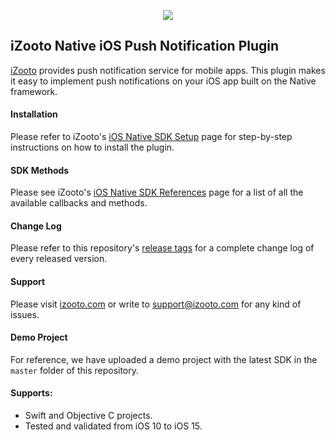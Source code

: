 <p align = "center">
	<img src="https://user-images.githubusercontent.com/60651012/129727793-bc8b8f01-b317-4f1c-bace-c6882b86bff7.png">
</p>

## iZooto Native iOS Push Notification Plugin

[iZooto](https://www.izooto.com) provides push notification service for mobile apps. This plugin makes it easy to implement push notifications on your iOS app built on the Native framework.

#### Installation

Please refer to iZooto's [iOS Native SDK Setup](https://help.izooto.com/docs/ios-sdk-setup) page for step-by-step instructions on how to install the plugin.

#### SDK Methods

Please see iZooto's [iOS Native SDK References](https://help.izooto.com/docs/sdk-reference-1) page for a list of all the available callbacks and methods.

#### Change Log

Please refer to this repository's [release tags](https://github.com/izooto-mobile-sdk/iZootoiOSSDK/releases) for a complete change log of every released version.

#### Support

Please visit [izooto.com](https://www.izooto.com) or write to [support@izooto.com](mailto:support@izooto.com) for any kind of issues.

#### Demo Project

For reference, we have uploaded a demo project with the latest SDK in the <code>master</code> folder of this repository.

#### Supports:

* Swift and Objective C projects.
* Tested and validated from iOS 10 to iOS 15.
